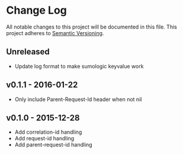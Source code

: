 # Change Log

All notable changes to this project will be documented in this file.
This project adheres to [Semantic Versioning](http://semver.org/).

## Unreleased
- Update log format to make sumologic keyvalue work

## v0.1.1 - 2016-01-22

- Only include Parent-Request-Id header when not nil

## v0.1.0 - 2015-12-28

- Add correlation-id handling
- Add request-id handling
- Add parent-request-id handling
